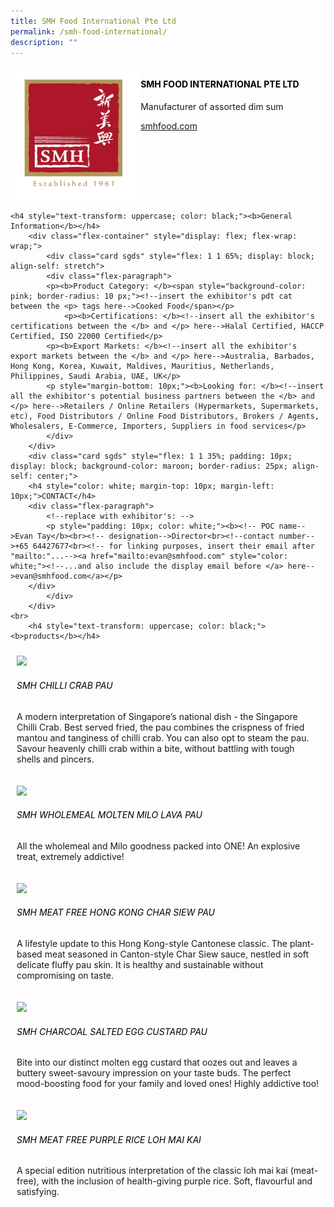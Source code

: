 ```yaml
---
title: SMH Food International Pte Ltd
permalink: /smh-food-international/
description: ""
---
```

<div class="flex-paragraph">
		<!--hi there! this is a comment and will provide you with instructional guides-->
		<!--insert booth number here!-->
		<p style="text-transform: uppercase"></p></div>
			<div class="flex-container" style="display: flex; flex-wrap: wrap;">
				<!--insert DOWNLOAD link of company logo between the " marks!-->
			<div class="card sgds" style="flex: 1 1 40%; display: block;"><img src="/images/smhintl.png"></div>
	<div class="card-sgds" style="flex: 1 1 58%; display: block; margin-left: 3px">
		<h4 style="text-transform: uppercase; color: black;"><!--insert the exhibitor's name between the <b> tags here--><b>SMH Food International Pte Ltd</b></h4><!--insert the exhibitor's description between the <p> tags here-->
		<p>Manufacturer of assorted dim sum</p>
		<!--insert the exhibitor's website link, making sure there is "https:// www." present please. make sure the entire https link goes in between the " marks-->
		<p><a href="http://smhfood.com/" target="_blank"><!--insert the www website link here (no need for https)-->smhfood.com</a></p>
	</div>
</div>



	<h4 style="text-transform: uppercase; color: black;"><b>General Information</b></h4>
		<div class="flex-container" style="display: flex; flex-wrap: wrap;">
			<div class="card sgds" style="flex: 1 1 65%; display: block; align-self: stretch">
			<div class="flex-paragraph">
			<p><b>Product Category: </b><span style="background-color: pink; border-radius: 10 px;"><!--insert the exhibitor's pdt cat between the <p> tags here-->Cooked Food</span></p> 
				<p><b>Certifications: </b><!--insert all the exhibitor's certifications between the </b> and </p> here-->Halal Certified, HACCP Certified, ISO 22000 Certified</p>
			<p><b>Export Markets: </b><!--insert all the exhibitor's export markets between the </b> and </p> here-->Australia, Barbados, Hong Kong, Korea, Kuwait, Maldives, Mauritius, Netherlands, Philippines, Saudi Arabia, UAE, UK</p>
			<p style="margin-bottom: 10px;"><b>Looking for: </b><!--insert all the exhibitor's potential business partners between the </b> and </p> here-->Retailers / Online Retailers (Hypermarkets, Supermarkets, etc), Food Distributors / Online Food Distributors, Brokers / Agents, Wholesalers, E-Commerce, Importers, Suppliers in food services</p>
			</div>
		</div>
		<div class="card sgds" style="flex: 1 1 35%; padding: 10px; display: block; background-color: maroon; border-radius: 25px; align-self: center;">
		<h4 style="color: white; margin-top: 10px; margin-left: 10px;">CONTACT</h4>
		<div class="flex-paragraph">
			<!--replace with exhibitor's: -->
			<p style="padding: 10px; color: white;"><b><!-- POC name-->Evan Tay</b><br><!-- designation-->Director<br><!--contact number-->+65 64427677<br><!-- for linking purposes, insert their email after "mailto:"...--><a href="mailto:evan@smhfood.com" style="color: white;"><!--...and also include the display email before </a> here-->evan@smhfood.com</a></p>
		</div>
			</div>
		</div>
	<br>
		<h4 style="text-transform: uppercase; color: black;"><b>products</b></h4>
<div style="display: flex; flex-wrap: wrap;">
  <div class="card sgds" style="flex: 1 1 47%; margin: 10px; display: block;"><!--insert the exhibitor's DOWNLOAD image for product between the " marks here-->
	<div class="flex-image" style="display: block;"><img src="https://drive.google.com/u/0/uc?id=1FHGI1r7AfzbMdhkcrYyHVOXBWtc7JLiM&amp;export=download"></div>
	<div class="flex-paragraph">
		<h6 style="text-transform: uppercase; color: black;"><!--insert product name before </h6> and product description after <p>-->SMH Chilli Crab Pau </h6>
		<p>A modern interpretation of Singapore’s national dish - the Singapore Chilli Crab. Best served fried, the pau combines the crispness of fried mantou and tanginess of chilli crab. You can also opt to steam the pau. Savour heavenly chilli crab within a bite, without battling with tough shells and pincers.</p></div>
	</div>
		<div class="card sgds" style="flex: 1 1 47%; margin: 10px; display: block;">
		<div class="flex-image" style="display: block;"><img src="https://drive.google.com/u/0/uc?id=1NQvkjyks2P1H9vvIR7ALAc6uDAP3gLps&amp;export=download"></div>
	<div class="flex-paragraph">
		<h6 style="text-transform: uppercase; color: black;">SMH Wholemeal Molten Milo Lava Pau</h6>
		<p>All the wholemeal and Milo goodness packed into ONE! An explosive treat, extremely addictive!</p></div>
	</div>
		<div class="card sgds" style="flex: 1 1 47%; margin: 10px; display: block;">
		<div class="flex-image" style="display: block;"><img src="https://drive.google.com/u/0/uc?id=11XMvLcT0HE3Jw9hiFSZNIFdQ6um1uReq&amp;export=download"></div>
	<div class="flex-paragraph">
		<h6 style="text-transform: uppercase; color: black;">SMH Meat Free Hong Kong Char Siew Pau</h6>
		<p>A lifestyle update to this Hong Kong-style Cantonese classic. The plant-based meat seasoned in Canton-style Char Siew sauce, nestled in soft delicate fluffy pau skin. It is healthy and sustainable without compromising on taste.</p></div>
		</div>
		<div class="card sgds" style="flex: 1 1 47%; margin: 10px; display: block;">
		<div class="flex-image" style="display: block;"><img src="https://drive.google.com/u/0/uc?id=1M-8NRzpoyy6C5BlrV5ADrRG7QAopV1hS&amp;export=download"></div>
	<div class="flex-paragraph">
		<h6 style="text-transform: uppercase; color: black;">SMH Charcoal Salted Egg Custard Pau</h6>
		<p>Bite into our distinct molten egg custard that oozes out and leaves a buttery sweet-savoury impression on your taste buds. The perfect mood-boosting food for your family and loved ones! Highly addictive too!</p></div>
	</div>
		<div class="card sgds" style="flex: 1 1 47%; margin: 10px; display: block;">
		<div class="flex-image" style="display: block;"><img src="https://drive.google.com/u/0/uc?id=1Bgdzol_deSQOHVt_jT1E_Tk9qlIGfO8v&amp;export=download"></div>
	<div class="flex-paragraph">
		<h6 style="text-transform: uppercase; color: black;">SMH Meat Free Purple Rice Loh Mai Kai</h6>
		<p>A special edition nutritious interpretation of the classic loh mai kai (meat-free), with the inclusion of health-giving purple rice. Soft, flavourful and satisfying.&nbsp;</p></div>
	</div>
	<!--don't delete these 2 tags. double check how the layout looks on the right too and lemme know if there are any problems! thank u so much for ur hardwork!-->
	</div>